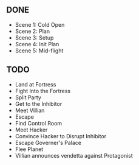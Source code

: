 ## DONE
- Scene 1: Cold Open
- Scene 2: Plan
- Scene 3: Setup
- Scene 4: Init Plan
- Scene 5: Mid-flight

## TODO
- Land at Fortress 
- Fight Into the Fortress
- Split Party
- Get to the Inhibitor
- Meet Villian
- Escape 
- Find Control Room
- Meet Hacker
- Convince Hacker to Disrupt Inhibitor
- Escape Governer's Palace
- Flee Planet
- Villian announces vendetta against Protagonist
